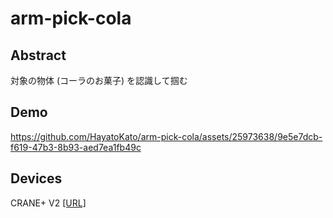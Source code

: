 # arm-pick-cola

## Abstract
対象の物体 (コーラのお菓子) を認識して掴む

## Demo

https://github.com/HayatoKato/arm-pick-cola/assets/25973638/9e5e7dcb-f619-47b3-8b93-aed7ea1fb49c

## Devices
CRANE+ V2 [[URL]](https://rt-net.jp/products/cranev2/)
